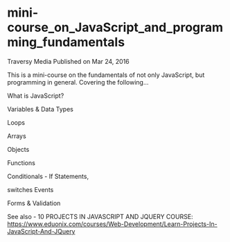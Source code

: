 # mini-course_on_JavaScript_and_programming_fundamentals

Traversy Media
Published on Mar 24, 2016

This is a mini-course on the fundamentals of not only JavaScript, but programming in general. Covering the following... 

What is JavaScript? 

Variables & Data Types 

Loops 

Arrays 

Objects 

Functions 

Conditionals - If Statements, 

switches Events 

Forms & Validation 

See also - 10 PROJECTS IN JAVASCRIPT AND JQUERY COURSE: 
https://www.eduonix.com/courses/Web-Development/Learn-Projects-In-JavaScript-And-JQuery

